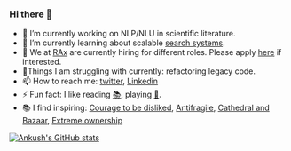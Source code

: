 ### Hi there 👋

<!--
**Ankush-Chander/Ankush-Chander** is a ✨ _special_ ✨ repository because its `README.md` (this file) appears on your GitHub profile.
Here are some ideas to get you started:
-->
- 🔭 I’m currently working on NLP/NLU in scientific literature.
- 🌱 I’m currently learning about scalable [search systems](https://www.goodreads.com/book/show/8597368-lucene-in-action).
- 🤝 We at [RAx](https://raxter.io) are currently hiring for different roles. Please apply [here](https://angel.co/company/rax-1/jobs) if interested. 
- 🧗Things I am struggling with currently: refactoring legacy code.   
- 📫 How to reach me: [twitter](https://twitter.com/AnkushChander), [Linkedin](https://www.linkedin.com/in/ankush-chander-8248a876)
- ⚡ Fun fact: I like reading [📚](https://www.goodreads.com/user/show/33775209-ankush-chander), playing [🏀](https://thestudentathletepodcast24.medium.com/the-ankush-chander-experience-532bedab4ef5).
- 📚 I find inspiring: [Courage to be disliked](https://www.goodreads.com/book/show/43306206-the-courage-to-be-disliked), [Antifragile](https://www.goodreads.com/book/show/13530973-antifragile), [Cathedral and Bazaar](https://www.goodreads.com/book/show/134825.The_Cathedral_the_Bazaar), [Extreme ownership](https://www.goodreads.com/book/show/23848190-extreme-ownership)

[![Ankush's GitHub stats](https://github-readme-stats.vercel.app/api?username=Ankush-Chander&count_private=true)](https://github.com/anuraghazra/github-readme-stats)
